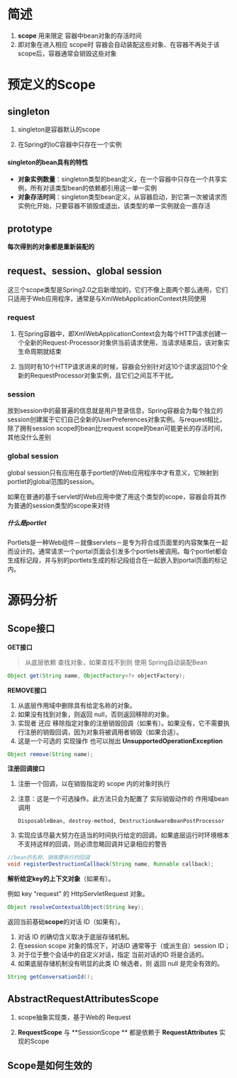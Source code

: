 # 简述

1. **scope** 用来限定 容器中bean对象的存活时间
2. 即对象在进入相应 scope时 容器会自动装配这些对象、在容器不再处于该scope后，容器通常会销毁这些对象



# 预定义的Scope

## singleton

1. singleton是容器默认的scope

2. 在Spring的IoC容器中只存在一个实例

#### singleton的bean具有的特性

- **对象实例数量**：singleton类型的bean定义，在一个容器中只存在一个共享实例，所有对该类型bean的依赖都引用这一单一实例
- **对象存活时间**：singleton类型bean定义，从容器启动，到它第一次被请求而实例化开始，只要容器不销毁或退出，该类型的单一实例就会一直存活



## prototype

**每次得到的对象都是重新装配的**

## request、session、global session

这三个scope类型是Spring2.0之后新增加的，它们不像上面两个那么通用，它们只适用于Web应用程序，通常是与XmlWebApplicationContext共同使用

### request

1. 在Spring容器中，即XmlWebApplicationContext会为每个HTTP请求创建一个全新的Request-Processor对象供当前请求使用，当请求结束后，该对象实生命周期就结束

2. 当同时有10个HTTP请求进来的时候，容器会分别针对这10个请求返回10个全新的RequestProcessor对象实例，且它们之间互不干扰。

### session

放到session中的最普遍的信息就是用户登录信息，Spring容器会为每个独立的session创建属于它们自己全新的UserPreferences对象实例。与request相比，除了拥有session scope的bean比request scope的bean可能更长的存活时间，其他没什么差别

### global session

global session只有应用在基于portlet的Web应用程序中才有意义，它映射到portlet的global范围的session。

如果在普通的基于servlet的Web应用中使了用这个类型的scope，容器会将其作为普通的session类型的scope来对待

##### 什么是portlet

Portlets是一种Web组件－就像servlets－是专为将合成页面里的内容聚集在一起而设计的。通常请求一个portal页面会引发多个portlets被调用。每个portlet都会生成标记段，并与别的portlets生成的标记段组合在一起嵌入到portal页面的标记内。

# 源码分析

## Scope接口

**GET接口**

> 从底层依赖 查找对象，如果查找不到则 使用 Spring自动装配Bean

```java
Object get(String name, ObjectFactory<?> objectFactory);
```

**REMOVE接口**

1. 从底层作用域中删除具有给定名称的对象。
2. 如果没有找到对象，则返回 null，否则返回移除的对象。
3. 实现者 还应  移除指定对象的注册销毁回调（如果有）。如果没有，它不需要执行注册的销毁回调，因为对象将被调用者销毁（如果合适）。
4. 这是一个可选的 实现操作 也可以抛出  **UnsupportedOperationException**


```java
Object remove(String name);
```

**注册回调接口**

1. 注册一个回调，以在销毁指定的 scope 内的对象时执行

2. 注意：这是一个可选操作。此方法只会为配置了 实际销毁动作的 作用域bean调用

   ```
   DisposableBean, destroy-method, DestructionAwareBeanPostProcessor
   ```

3. 实现应该尽最大努力在适当的时间执行给定的回调，如果底层运行时环境根本不支持这样的回调，则必须忽略回调并记录相应的警告



```java
//bean的名称、销毁要执行的回调
void registerDestructionCallback(String name, Runnable callback);
```



**解析给定key的上下文对象**（如果有）。

例如 key “request” 的 HttpServletRequest 对象。

```java
Object resolveContextualObject(String key);
```



返回当前基础**scope**的对话 ID（如果有）。

1. 对话 ID 的确切含义取决于底层存储机制。
2. 在session scope 对象的情况下，对话ID 通常等于（或派生自）session ID；
3. 对于位于整个会话中的自定义对话，指定 当前对话的ID 将是合适的。
4. 如果底层存储机制没有明显的此类 ID 候选者，则 返回 null 是完全有效的。

```java
String getConversationId();
```

## AbstractRequestAttributesScope

1. scope抽象实现类，基于Web的 Request

2. **RequestScope** 与 **SessionScope ** 都是依赖于 **RequestAttributes** 实现的Scope

   

## Scope是如何生效的






